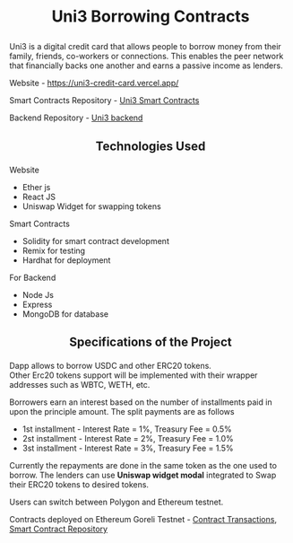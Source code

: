 # <p align="center">Uni3 Borrowing Contracts</p>

Uni3 is a digital credit card that allows people to borrow money from their family, friends,
co-workers or connections. This enables the peer network that financially backs one another
and earns a passive income as lenders.

Website - https://uni3-credit-card.vercel.app/

Smart Contracts Repository - [Uni3 Smart Contracts](https://github.com/aditya172926/uni3_cards_contracts)

Backend Repository - [Uni3 backend](https://github.com/aditya172926/Uni3_card_backend)

## <p align="center">Technologies Used</p>
Website
- Ether js
- React JS
- Uniswap Widget for swapping tokens

Smart Contracts
- Solidity for smart contract development
- Remix for testing
- Hardhat for deployment

For Backend
- Node Js
- Express
- MongoDB for database

## <p align="center">Specifications of the Project</p>
Dapp allows to borrow USDC and other ERC20 tokens.<br>
Other Erc20 tokens support will be implemented with their wrapper addresses such as WBTC, WETH, etc.

Borrowers earn an interest based on the number of installments paid in upon the principle amount. The split payments are as follows
 - 1st installment - Interest Rate = 1%, Treasury Fee = 0.5%
 - 2st installment - Interest Rate = 2%, Treasury Fee = 1.0%
 - 3st installment - Interest Rate = 3%, Treasury Fee = 1.5%

Currently the repayments are done in the same token as the one used to borrow. The lenders can use **Uniswap widget modal** integrated to Swap their ERC20 tokens to desired tokens.

Users can switch between Polygon and Ethereum testnet.

Contracts deployed on Ethereum Goreli Testnet - [Contract Transactions](https://goerli.etherscan.io/address/0xACc7b2B27BF44314248b4d3F8960D93Ce8e137b3), [Smart Contract Repository](https://github.com/aditya172926/uni3_cards_contracts)
